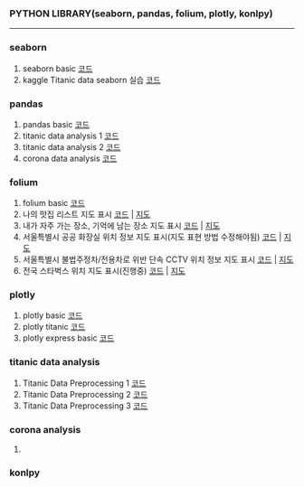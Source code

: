 ### PYTHON LIBRARY(seaborn, pandas, folium, plotly, konlpy)
<hr>

### seaborn
1. seaborn basic [코드](https://github.com/city1616/LikeLion_AI_SCHOOL_13th/blob/master/02.%20웹과%20Github%20기본/06_python_library/01_seaborn/01_seaborn_basic.ipynb)
2. kaggle Titanic data seaborn 실습 [코드](https://github.com/city1616/LikeLion_AI_SCHOOL_13th/blob/master/02.%20웹과%20Github%20기본/06_python_library/01_seaborn/02_kaggle_Titanic_seaborn.ipynb)

### pandas
1. pandas basic [코드](https://github.com/city1616/LikeLion_AI_SCHOOL_13th/blob/master/02.%20웹과%20Github%20기본/06_python_library/02_pandas/01_pandas_basic.ipynb)
2. titanic data analysis 1 [코드](https://github.com/city1616/LikeLion_AI_SCHOOL_13th/blob/master/02.%20웹과%20Github%20기본/06_python_library/02_pandas/02_Titanic_pandas.ipynb)
3. titanic data analysis 2 [코드](https://github.com/city1616/LikeLion_AI_SCHOOL_13th/blob/master/02.%20웹과%20Github%20기본/06_python_library/02_pandas/04_pandas_titanic.ipynb)
4. corona data analysis [코드](https://github.com/city1616/LikeLion_AI_SCHOOL_13th/blob/master/02.%20웹과%20Github%20기본/06_python_library/02_pandas/03_pandas_corona.ipynb)


### folium
1. folium basic [코드](https://github.com/city1616/LikeLion_AI_SCHOOL_13th/blob/master/02.%20웹과%20Github%20기본/06_python_library/03_folium/01_folium_basic.ipynb)
2. 나의 맛집 리스트 지도 표시 [코드](https://github.com/city1616/LikeLion_AI_SCHOOL_13th/blob/master/02.%20웹과%20Github%20기본/06_python_library/03_folium/02_맛집_list.ipynb) | [지도](https://city1616.github.io/LikeLion_AI_SCHOOL_13th/02.%20웹과%20Github%20기본/06_python_library/03_folium/HTML/02_맛집_list.html)
3. 내가 자주 가는 장소, 기억에 남는 장소 지도 표시 [코드](https://github.com/city1616/LikeLion_AI_SCHOOL_13th/blob/master/02.%20웹과%20Github%20기본/06_python_library/03_folium/03_장소_list.ipynb) | [지도](https://city1616.github.io/LikeLion_AI_SCHOOL_13th/02.%20웹과%20Github%20기본/06_python_library/03_folium/HTML/03_장소_list.html)
4. 서울특별시 공공 화장실 위치 정보 지도 표시(지도 표현 방법 수정해야됨) [코드](https://github.com/city1616/LikeLion_AI_SCHOOL_13th/blob/master/02.%20웹과%20Github%20기본/06_python_library/03_folium/04_seoul_toilet.ipynb) | [지도](https://city1616.github.io/LikeLion_AI_SCHOOL_13th/02.%20웹과%20Github%20기본/06_python_library/03_folium/HTML/04_02_seoul_toilet_all.html)
5. 서울특별시 불법주정차/전용차로 위반 단속 CCTV 위치 정보 지도 표시 [코드](https://github.com/city1616/LikeLion_AI_SCHOOL_13th/blob/master/02.%20웹과%20Github%20기본/06_python_library/03_folium/05_CCTV_folium_지도%20표시.ipynb) | [지도](https://city1616.github.io/LikeLion_AI_SCHOOL_13th/02.%20웹과%20Github%20기본/06_python_library/03_folium/HTML/seoul_cctv.html)
6. 전국 스타벅스 위치 지도 표시(진행중) [코드]() | [지도]()

### plotly
1. plotly basic [코드]()
2. plotly titanic [코드]()
3. plotly express basic [코드]()

### titanic data analysis
1. Titanic Data Preprocessing 1 [코드](https://github.com/city1616/LikeLion_AI_SCHOOL_13th/blob/master/02.%20웹과%20Github%20기본/06_python_library/05_titanic_data_analysis/01_Titanic_Data_Preprocessing.ipynb)
2. Titanic Data Preprocessing 2 [코드](https://github.com/city1616/LikeLion_AI_SCHOOL_13th/blob/master/02.%20웹과%20Github%20기본/06_python_library/05_titanic_data_analysis/02_Titanic_Data_Preprocessing.ipynb)
3. Titanic Data Preprocessing 3 [코드](https://github.com/city1616/LikeLion_AI_SCHOOL_13th/blob/master/02.%20웹과%20Github%20기본/06_python_library/05_titanic_data_analysis/03_Titanic_Data_Preprocessing.ipynb)

### corona analysis
1. 

### konlpy

